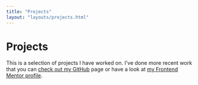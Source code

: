 ```yaml
---
title: "Projects"
layout: "layouts/projects.html"
---
```


<h1 class="visually-hidden">Projects</h1>
<p>This is a selection of projects I have worked on. I've done more recent work that you can <a href="https://github.com/dwhenson">check out my GitHub</a> page or have a look at <a href="https://www.frontendmentor.io/profile/dwhenson">my Frontend Mentor profile</a>.</p>
